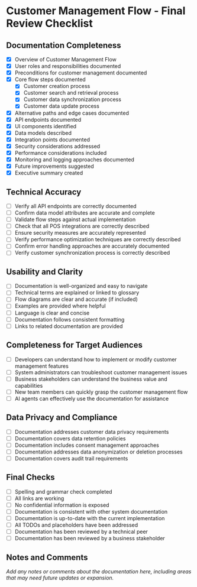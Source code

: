 # Customer Management Flow - Final Review Checklist

## Documentation Completeness

- [x] Overview of Customer Management Flow
- [x] User roles and responsibilities documented
- [x] Preconditions for customer management documented
- [x] Core flow steps documented
  - [x] Customer creation process
  - [x] Customer search and retrieval process
  - [x] Customer data synchronization process
  - [x] Customer data update process
- [x] Alternative paths and edge cases documented
- [x] API endpoints documented
- [x] UI components identified
- [x] Data models described
- [x] Integration points documented
- [x] Security considerations addressed
- [x] Performance considerations included
- [x] Monitoring and logging approaches documented
- [x] Future improvements suggested
- [x] Executive summary created

## Technical Accuracy

- [ ] Verify all API endpoints are correctly documented
- [ ] Confirm data model attributes are accurate and complete
- [ ] Validate flow steps against actual implementation
- [ ] Check that all POS integrations are correctly described
- [ ] Ensure security measures are accurately represented
- [ ] Verify performance optimization techniques are correctly described
- [ ] Confirm error handling approaches are accurately documented
- [ ] Verify customer synchronization process is correctly described

## Usability and Clarity

- [ ] Documentation is well-organized and easy to navigate
- [ ] Technical terms are explained or linked to glossary
- [ ] Flow diagrams are clear and accurate (if included)
- [ ] Examples are provided where helpful
- [ ] Language is clear and concise
- [ ] Documentation follows consistent formatting
- [ ] Links to related documentation are provided

## Completeness for Target Audiences

- [ ] Developers can understand how to implement or modify customer management features
- [ ] System administrators can troubleshoot customer management issues
- [ ] Business stakeholders can understand the business value and capabilities
- [ ] New team members can quickly grasp the customer management flow
- [ ] AI agents can effectively use the documentation for assistance

## Data Privacy and Compliance

- [ ] Documentation addresses customer data privacy requirements
- [ ] Documentation covers data retention policies
- [ ] Documentation includes consent management approaches
- [ ] Documentation addresses data anonymization or deletion processes
- [ ] Documentation covers audit trail requirements

## Final Checks

- [ ] Spelling and grammar check completed
- [ ] All links are working
- [ ] No confidential information is exposed
- [ ] Documentation is consistent with other system documentation
- [ ] Documentation is up-to-date with the current implementation
- [ ] All TODOs and placeholders have been addressed
- [ ] Documentation has been reviewed by a technical peer
- [ ] Documentation has been reviewed by a business stakeholder

## Notes and Comments

*Add any notes or comments about the documentation here, including areas that may need future updates or expansion.* 